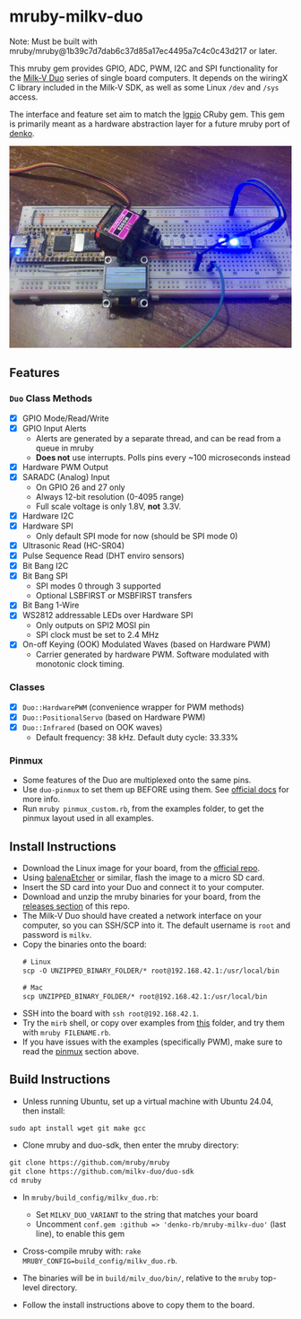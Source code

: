 # mruby-milkv-duo

Note: Must be built with mruby/mruby@1b39c7d7dab6c37d85a17ec4495a7c4c0c43d217 or later.

This mruby gem provides GPIO, ADC, PWM, I2C and SPI functionality for the [Milk-V Duo](https://milkv.io/duo) series of single board computers. It depends on the wiringX C library included in the Milk-V SDK, as well as some Linux `/dev` and `/sys` access.

The interface and feature set aim to match the [lgpio](https://github.com/denko-rb/lgpio) CRuby gem. This gem is primarily meant as a hardware abstraction layer for a future mruby port of [denko](https://github.com/denko-rb/denko).

<img src="images/demo.gif" width="540" height="360" alt="Milk-V mruby GPIO demo">

## Features

### `Duo` Class Methods

- [x] GPIO Mode/Read/Write
- [x] GPIO Input Alerts
  - Alerts are generated by a separate thread, and can be read from a queue in mruby
  - **Does not** use interrupts. Polls pins every ~100 microseconds instead
- [x] Hardware PWM Output
- [x] SARADC (Analog) Input
  - On GPIO 26 and 27 only
  - Always 12-bit resolution (0-4095 range)
  - Full scale voltage is only 1.8V, **not** 3.3V.
- [x] Hardware I2C
- [x] Hardware SPI
  - Only default SPI mode for now (should be SPI mode 0)
- [x] Ultrasonic Read (HC-SR04)
- [x] Pulse Sequence Read (DHT enviro sensors)
- [x] Bit Bang I2C
- [x] Bit Bang SPI
  - SPI modes 0 through 3 supported
  - Optional LSBFIRST or MSBFIRST transfers
- [x] Bit Bang 1-Wire
- [x] WS2812 addressable LEDs over Hardware SPI
  - Only outputs on SPI2 MOSI pin
  - SPI clock must be set to 2.4 MHz
- [x] On-off Keying (OOK) Modulated Waves (based on Hardware PWM)
  - Carrier generated by hardware PWM. Software modulated with monotonic clock timing.

### Classes

- [x] `Duo::HardwarePWM` (convenience wrapper for PWM methods)
- [x] `Duo::PositionalServo` (based on Hardware PWM)
- [x] `Duo::Infrared` (based on OOK waves)
  - Default frequency: 38 kHz. Default duty cycle: 33.33%

### Pinmux

- Some features of the Duo are multiplexed onto the same pins.
- Use `duo-pinmux` to set them up BEFORE using them. See [official docs](https://milkv.io/docs/duo/application-development/pinmux) for more info.
- Run `mruby pinmux_custom.rb`, from the examples folder, to get the pinmux layout used in all examples.

## Install Instructions

- Download the Linux image for your board, from the [official repo](https://github.com/milkv-duo/duo-buildroot-sdk/releases).
- Using [balenaEtcher](https://www.balena.io/etcher) or similar, flash the image to a micro SD card.
- Insert the SD card into your Duo and connect it to your computer.
- Download and unzip the mruby binaries for your board, from the [releases section](https://github.com/denko-rb/mruby-milkv-duo/releases) of this repo.
- The Milk-V Duo should have created a network interface on your computer, so you can SSH/SCP into it. The default username is `root` and password is `milkv`.
- Copy the binaries onto the board:
  ```console
  # Linux
  scp -O UNZIPPED_BINARY_FOLDER/* root@192.168.42.1:/usr/local/bin
  ```
  ```console
  # Mac
  scp UNZIPPED_BINARY_FOLDER/* root@192.168.42.1:/usr/local/bin
  ```
- SSH into the board with `ssh root@192.168.42.1`.
- Try the `mirb` shell, or copy over examples from [this](examples) folder, and try them with `mruby FILENAME.rb`.
- If you have issues with the examples (specifically PWM), make sure to read the [pinmux](#pinmux) section above.

## Build Instructions
- Unless running Ubuntu, set up a virtual machine with Ubuntu 24.04, then install:

```console
sudo apt install wget git make gcc
```

- Clone mruby and duo-sdk, then enter the mruby directory:

```console
git clone https://github.com/mruby/mruby
git clone https://github.com/milkv-duo/duo-sdk
cd mruby
```

- In `mruby/build_config/milkv_duo.rb`:
  - Set `MILKV_DUO_VARIANT` to the string that matches your board
  - Uncomment `conf.gem :github => 'denko-rb/mruby-milkv-duo'` (last line), to enable this gem

- Cross-compile mruby with: `rake MRUBY_CONFIG=build_config/milkv_duo.rb`.
- The binaries will be in `build/milv_duo/bin/`, relative to the `mruby` top-level directory.
- Follow the install instructions above to copy them to the board.
